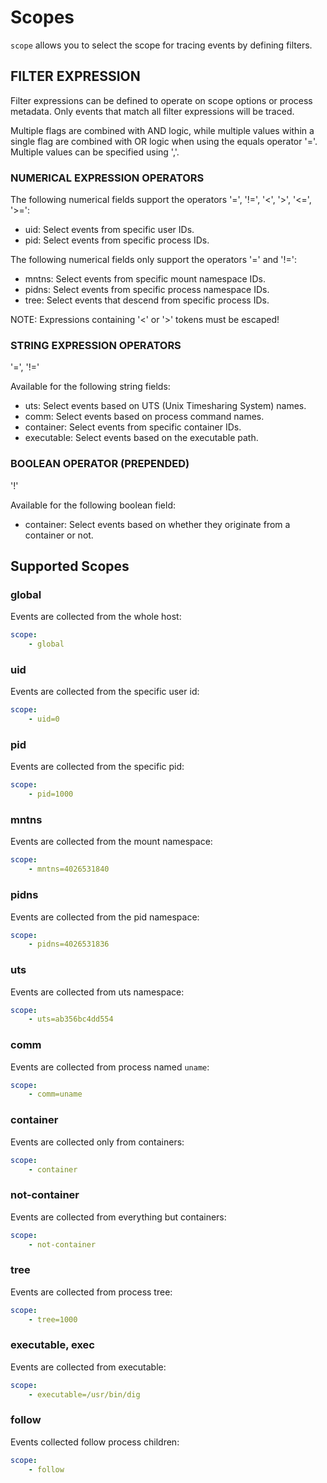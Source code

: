 # Scopes

`scope` allows you to select the scope for tracing events by defining filters. 

## FILTER EXPRESSION

Filter expressions can be defined to operate on scope options or process metadata. Only events that match all filter expressions will be traced.

Multiple flags are combined with AND logic, while multiple values within a single flag are combined with OR logic when using the equals operator '='. Multiple values can be specified using ','.

### NUMERICAL EXPRESSION OPERATORS

The following numerical fields support the operators '=', '!=', '<', '>', '<=', '>=':

- uid: Select events from specific user IDs.
- pid: Select events from specific process IDs.

The following numerical fields only support the operators '=' and '!=':

- mntns: Select events from specific mount namespace IDs.
- pidns: Select events from specific process namespace IDs.
- tree: Select events that descend from specific process IDs.

NOTE: Expressions containing '<' or '\>' tokens must be escaped!

### STRING EXPRESSION OPERATORS

'=', '!='

Available for the following string fields:

- uts: Select events based on UTS (Unix Timesharing System) names.
- comm: Select events based on process command names.
- container: Select events from specific container IDs.
- executable: Select events based on the executable path.



### BOOLEAN OPERATOR (PREPENDED)

'!'

Available for the following boolean field:

- container: Select events based on whether they originate from a container or not.

## Supported Scopes

### global

Events are collected from the whole host:
```yaml
scope:
    - global
```

### uid

Events are collected from the specific user id:

```yaml
scope:
    - uid=0
```

### pid

Events are collected from the specific pid:

```yaml
scope:
    - pid=1000
```

### mntns

Events are collected from the mount namespace:

```yaml
scope:
    - mntns=4026531840
```

### pidns

Events are collected from the pid namespace:

```yaml
scope:
    - pidns=4026531836
```

### uts

Events are collected from uts namespace:

```yaml
scope:
    - uts=ab356bc4dd554
```

### comm

Events are collected from process named `uname`:

```yaml
scope:
    - comm=uname
```

### container

Events are collected only from containers:

```yaml
scope:
    - container
```

### not-container

Events are collected from everything but containers:

```yaml
scope:
    - not-container
```

### tree

Events are collected from process tree:

```yaml
scope:
    - tree=1000
```

### executable, exec

Events are collected from executable:

```yaml
scope:
    - executable=/usr/bin/dig
```

### follow

Events collected follow process children:

```yaml
scope:
    - follow
```
